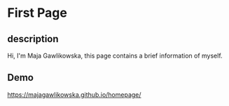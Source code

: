 # First Page

## description
Hi, I'm Maja Gawlikowska, this page contains a brief information of myself.

## Demo

https://majagawlikowska.github.io/homepage/
